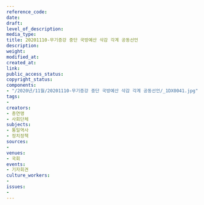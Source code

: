 ```yaml
---
reference_code: 
date: 
draft: 
level_of_description: 
media_type: 
title: 20201110-무기증강 중단 국방예산 삭감 각계 공동선언
description: 
weight: 
modified_at: 
created_at: 
link: 
public_access_status: 
copyright_status: 
components:
- "/2020년/11월/20201110-무기증강 중단 국방예산 삭감 각계 공동선언/_1DX0041.jpg"
tags:
- 
creators:
- 총연맹
- 사회단체
subjects:
- 통일역사
- 정치정책
sources:
- 
venues:
- 국회
events:
- 기자회견
culture_workers:
- 
issues:
- 
---
```

